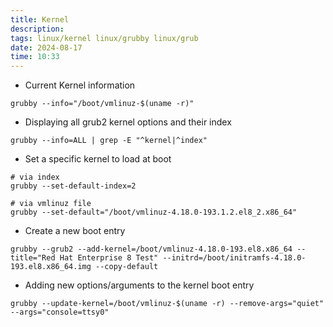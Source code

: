 ```yaml
---
title: Kernel
description: 
tags: linux/kernel linux/grubby linux/grub
date: 2024-08-17
time: 10:33
---
```


* Current Kernel information

```shell
grubby --info="/boot/vmlinuz-$(uname -r)"
```

* Displaying all grub2 kernel options and their index

```shell
grubby --info=ALL | grep -E "^kernel|^index"
```

* Set a specific kernel to load at boot
  
```shell
# via index
grubby --set-default-index=2
```

```shell
# via vmlinuz file
grubby --set-default="/boot/vmlinuz-4.18.0-193.1.2.el8_2.x86_64"
```

*  Create a new boot entry

```shell
grubby --grub2 --add-kernel=/boot/vmlinuz-4.18.0-193.el8.x86_64 --title="Red Hat Enterprise 8 Test" --initrd=/boot/initramfs-4.18.0-193.el8.x86_64.img --copy-default
```

* Adding new options/arguments to the kernel boot entry

```shell
grubby --update-kernel=/boot/vmlinuz-$(uname -r) --remove-args="quiet" --args="console=ttsy0"
```
  
  